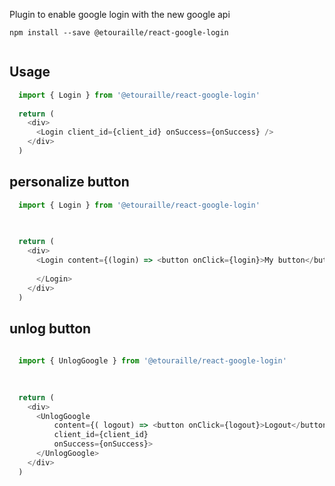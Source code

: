 Plugin to enable google login with the new google api
```shell
npm install --save @etouraille/react-google-login
  
```
## Usage
```javascript
  import { Login } from '@etouraille/react-google-login'
  
  return (
    <div>
      <Login client_id={client_id} onSuccess={onSuccess} />
    </div>
  )
```

## personalize button

```javascript
  import { Login } from '@etouraille/react-google-login'
  

  
  return (
    <div>
      <Login content={(login) => <button onClick={login}>My button</button>}client_id={client_id} onSuccess={onSuccess}>
        
      </Login>
    </div>
  )
```

## unlog button

```javascript
  
  import { UnlogGoogle } from '@etouraille/react-google-login'
  

  
  return (
    <div>
      <UnlogGoogle 
          content={( logout) => <button onClick={logout}>Logout</button>} 
          client_id={client_id} 
          onSuccess={onSuccess}>
      </UnlogGoogle>
    </div>
  )
```

